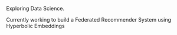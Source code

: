Exploring Data Science. 

Currently working to build a Federated Recommender System using Hyperbolic Embeddings
